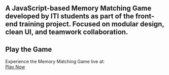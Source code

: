 ## A JavaScript-based Memory Matching Game developed by ITI students as part of the front-end training project. Focused on modular design, clean UI, and teamwork collaboration.

## Play the Game
Experience the Memory Matching Game live at:  
[Play Now](https://cardmatc.netlify.app/)
